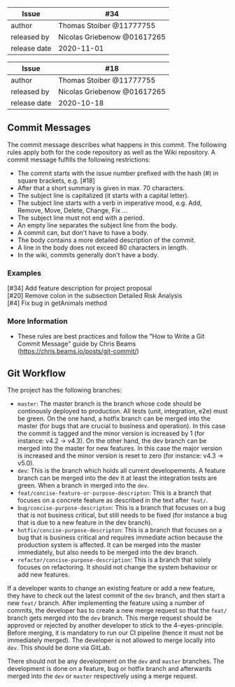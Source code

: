 | Issue | #34 |
| ----- | -- |
| author | Thomas Stoiber @11777755 |
| released by | Nicolas Griebenow @01617265 |
| release date | 2020-11-01 |

| Issue | #18 |
| ----- | -- |
| author | Thomas Stoiber @11777755 |
| released by | Nicolas Griebenow @01617265 |
| release date | 2020-10-18 |

## Commit Messages
The commit message describes what happens in this commit. The following rules apply both for the code repository as well as the Wiki repository.
A commit message fulfills the following restrictions:
 - The commit starts with the issue number prefixed with the hash (#) in square brackets, e.g. \[#18\]
 - After that a short summary is given in max. 70 characters.
 - The subject line is capitalized (it starts with a capital letter).
 - The subject line starts with a verb in imperative mood, e.g. Add, Remove, Move, Delete, Change, Fix ...
 - The subject line must not end with a period.
 - An empty line separates the subject line from the body.
 - A commit can, but don't have to have a body.
 - The body contains a more detailed description of the commit.
 - A line in the body does not exceed 80 characters in length.
 - In the wiki, commits generally don't have a body.

### Examples

[#34] Add feature description for project proposal<br>
[#20] Remove colon in the subsection Detailed Risk Analysis<br>
[#4] Fix bug in getAnimals method<br>

### More Information
 * These rules are best practices and follow the "How to Write a Git Commit Message" guide by Chris Beams (https://chris.beams.io/posts/git-commit/)

## Git Workflow

The project has the following branches:
* `master`: The master branch is the branch whose code should be continously deployed to production. All tests (unit, integration, e2e) must be green.
On the one hand, a hotfix branch can be merged into the master (for bugs that are crucial to business and operation). In this case the commit is tagged and the minor version is increased by 1 (for instance: v4.2 -> v4.3).
On the other hand, the dev branch can be merged into the master for new features. In this case the major version is increased and the minor version is reset to zero (for instance: v4.3 -> v5.0).  
* `dev`: This is the branch which holds all current developements. A feature branch can be merged into the dev it at least the integration tests are green. When a branch in merged into the `dev`.  
* `feat/concise-feature-or-purpose-descripton`: This is a branch that focuses on a concrete feature as described in the text after `feat/`.
* `bug/concise-purpose-descripton`: This is a branch that focuses on a bug that is not business critical, but still needs to be fixed (for instance a bug that is due to a new feature in the dev branch).
* `hotfix/concise-purpose-descripton`: This is a branch that focuses on a bug that is business critical and requires immediate action because the production system is affected. It can be merged into the master immediately, but also needs to be merged into the dev branch.
* `refactor/concise-purpose-description`: This is a branch that solely focuses on refactoring. It should not change the system behaviour or add new features.

If a developer wants to change an existing feature or add a new feature, they have to check out the latest commit of the `dev` branch, and then start a new `feat/` branch. After implementing the feature using a number of commits, the developer has to create a new merge request so that the `feat/` branch gets merged into the `dev` branch. This merge request should be approved or rejected by another developer to stick to the 4-eyes-principle. Before merging, it is mandatory to run our CI pipeline (hence it must not be immediately merged). The developer is not allowed to merge locally into `dev`. This should be done via GitLab.

There should not be any development on the `dev` and `master` branches. The development is done on a feature, bug or hotfix branch and afterwards merged into the `dev` or `master` respectively using a merge request.
